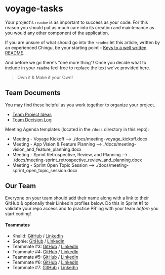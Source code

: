 # voyage-tasks

Your project's `readme` is as important to success as your code. For 
this reason you should put as much care into its creation and maintenance
as you would any other component of the application.

If you are unsure of what should go into the `readme` let this article,
written by an experienced Chingu, be your starting point - 
[Keys to a well written README](https://tinyurl.com/yk3wubft).

And before we go there's "one more thing"! Once you decide what to include
in your `readme` feel free to replace the text we've provided here.

> Own it & Make it your Own!

## Team Documents

You may find these helpful as you work together to organize your project.

- [Team Project Ideas](./docs/team_project_ideas.md)
- [Team Decision Log](./docs/team_decision_log.md)

Meeting Agenda templates (located in the `/docs` directory in this repo):

- Meeting - Voyage Kickoff --> ./docs/meeting-voyage_kickoff.docx
- Meeting - App Vision & Feature Planning --> ./docs/meeting-vision_and_feature_planning.docx
- Meeting - Sprint Retrospective, Review, and Planning --> ./docs/meeting-sprint_retrospective_review_and_planning.docx
- Meeting - Sprint Open Topic Session --> ./docs/meeting-sprint_open_topic_session.docx

## Our Team

Everyone on your team should add their name along with a link to their GitHub
& optionally their LinkedIn profiles below. Do this in Sprint #1 to validate
your repo access and to practice PR'ing with your team *before* you start
coding!

#### Teammates
- Khalid: [GitHub](https://github.com/volumia) / [LinkedIn](https://www.linkedin.com/in/khalid-khogali/)
- Sophie: [GitHub](https://github.com/zofienora) / [LinkedIn](https://www.linkedin.com/in/sophie-nora-keil/)
- Teammate #3: [GitHub](https://github.com/ghaccountname) / [LinkedIn](https://linkedin.com/in/liaccountname)
- Teammate #4: [GitHub](https://github.com/ghaccountname) / [LinkedIn](https://linkedin.com/in/liaccountname)
- Teammate #5: [GitHub](https://github.com/ghaccountname) / [LinkedIn](https://linkedin.com/in/liaccountname)
- Teammate #6: [GitHub](https://github.com/ghaccountname) / [LinkedIn](https://linkedin.com/in/liaccountname)
- Teammate #7: [GitHub](https://github.com/ghaccountname) / [LinkedIn](https://linkedin.com/in/liaccountname)
